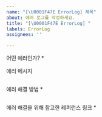 ```yaml
---
name: "[\U0001F47E ErrorLog] 제목"
about: 에러 로그를 작성하세요.
title: "[\U0001F47E ErrorLog] "
labels: ErrorLog
assignees: ''

---
```


어떤 에러인가?
*

에러 메시지
```js
```

에러 해결 방법
*
```js
```

에러 해결을 위해 참고한 레퍼런스 링크
*

